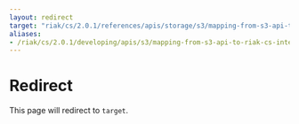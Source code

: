 ```yaml
---
layout: redirect
target: "riak/cs/2.0.1/references/apis/storage/s3/mapping-from-s3-api-to-riak-cs-internal-api"
aliases:
- /riak/cs/2.0.1/developing/apis/s3/mapping-from-s3-api-to-riak-cs-internal-api
---
```


# Redirect

This page will redirect to `target`.
